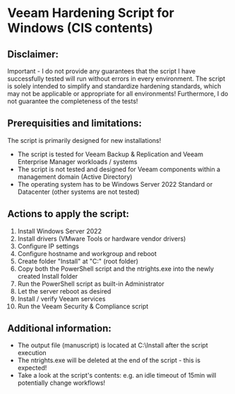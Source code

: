 # Veeam Hardening Script for Windows (CIS contents)

## Disclaimer:
Important - I do not provide any guarantees that the script I have successfully tested will run without errors in every environment.
The script is solely intended to simplify and standardize hardening standards, which may not be applicable or appropriate for all environments!
Furthermore, I do not guarantee the completeness of the tests!


## Prerequisities and limitations:

The script is primarily designed for new installations!

- The script is tested for Veeam Backup & Replication and Veeam Enterprise Manager workloads / systems
- The script is not tested and designed for Veeam components within a management domain (Active Directory)
- The operating system has to be Windows Server 2022 Standard or Datacenter (other systems are not tested)


## Actions to apply the script:
1. Install Windows Server 2022
2. Install drivers (VMware Tools or hardware vendor drivers)
3. Configure IP settings
4. Configure hostname and workgroup and reboot
5. Create folder "Install" at "C:\" (root folder)
6. Copy both the PowerShell script and the ntrights.exe into the newly created Install folder
7. Run the PowerShell script as built-in Administrator
8. Let the server reboot as desired
9. Install / verify Veeam services
10. Run the Veeam Security & Compliance script


## Additional information:
- The output file (manuscript) is located at C:\Install after the script execution
- The ntrights.exe will be deleted at the end of the script - this is expected!
- Take a look at the script's contents: e.g. an idle timeout of 15min will potentially change workflows!
